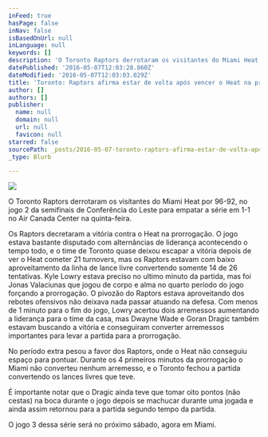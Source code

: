 ```yaml
---
inFeed: true
hasPage: false
inNav: false
isBasedOnUrl: null
inLanguage: null
keywords: []
description: 'O Toronto Raptors derrotaram os visitantes do Miami Heat por 96-92, no jogo 2 da semifinais de Conferência do Leste para empatar a série em 1-1 no Air Canada Center na quinta-feira.'
datePublished: '2016-05-07T12:03:28.860Z'
dateModified: '2016-05-07T12:03:03.029Z'
title: 'Toronto: Raptors afirma estar de volta após vencer o Heat na prorrogação '
author: []
authors: []
publisher:
  name: null
  domain: null
  url: null
  favicon: null
starred: false
sourcePath: _posts/2016-05-07-toronto-raptors-afirma-estar-de-volta-apos-vencer-o-heat-na.md
_type: Blurb

---
```

![](https://the-grid-user-content.s3-us-west-2.amazonaws.com/738f4631-c098-43cb-a3db-b9cabf6379f5.jpg)

O Toronto Raptors derrotaram os visitantes do Miami Heat por 96-92, no jogo 2 da semifinais de Conferência do Leste para empatar a série em 1-1 no Air Canada Center na quinta-feira.

Os Raptors decretaram a vitória contra o Heat na prorrogação. O jogo estava bastante disputado com alternâncias de liderança acontecendo o tempo todo, e o time de Toronto quase deixou escapar a vitória depois de ver o Heat cometer 21 turnovers, mas os Raptors estavam com baixo aproveitamento da linha de lance livre convertendo somente 14 de 26 tentativas. Kyle Lowry estava preciso no ultimo minuto da partida, mas foi Jonas Valaciunas que jogou de corpo e alma no quarto período do jogo forçando a prorrogação. O pivozão do Raptors estava aproveitando dos rebotes ofensivos não deixava nada passar atuando na defesa. Com menos de 1 minuto para o fim do jogo, Lowry acertou dois arremessos aumentando a liderança para o time da casa, mas Dwayne Wade e Goran Dragic também estavam buscando a vitória e conseguiram converter arremessos importantes para levar a partida para a prorrogação.

No período extra pesou a favor dos Raptors, onde o Heat não conseguiu espaço para pontuar. Durante os 4 primeiros minutos da prorrogação o Miami não converteu nenhum arremesso, e o Toronto fechou a partida convertendo os lances livres que teve.

É importante notar que o Dragic ainda teve que tomar oito pontos (não cestas) na boca durante o jogo depois se machucar durante uma jogada e ainda assim retornou para a partida segundo tempo da partida.

O jogo 3 dessa série será no próximo sábado, agora em Miami.